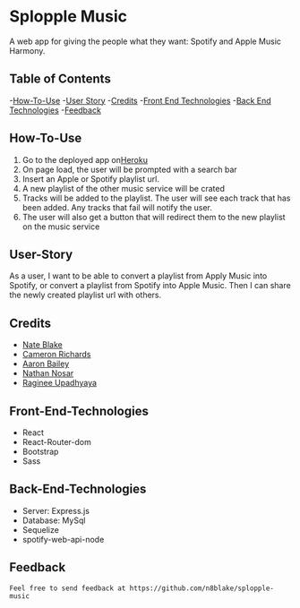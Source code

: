 # Splopple Music
A web app for giving the people what they want: Spotify and Apple Music Harmony. 

## Table of Contents
-[How-To-Use](#How-To-Use)
-[User Story](#User-Story)
-[Credits](#credits)
-[Front End Technologies](#Front-End-Technologies)
-[Back End Technologies](#Back-End-Technologies)
-[Feedback](#Feedback)

## How-To-Use
   <ol>
    <li>Go to the deployed app on<a href="https://splopple-music.herokuapp.com/">Heroku</a></li>
    <li>On page load, the user will be prompted with a search bar </li>
    <li>Insert an Apple or Spotify playlist url.</li>
    <li>A new playlist of the other music service will be crated</li>
    <li>Tracks will be added to the playlist. The user will see each track that has been added. Any tracks that fail will notify the user. </li>
    <li>The user will also get a button that will redirect them to the new playlist on the music service </li>
</ol>

## User-Story
 As a user, I want to be able to convert a playlist from Apply Music into Spotify, or convert a playlist from Spotify into Apple Music. Then I can share the newly created playlist url with others.

## Credits
<ul>
  <li>
   <a href='https://github.com/n8blake'>Nate Blake</a>
    </li>
     <li>
    <a href='https://github.com/crichards17'>Cameron Richards</a>
    </li>
    <li>
    <a href='https://github.com/AaronB22'> Aaron Bailey</a>
    </li>
     <li>
    <a href='https://github.com/nanosar90'>Nathan Nosar</a>
    </li>
     <li>
    <a href='https://github.com/ru14'>Raginee Upadhyaya</a>
    </li>
</ul>

## Front-End-Technologies
<ul>
    <li>React</li>
    <li>React-Router-dom</li>
    <li>Bootstrap</li>
    <li>Sass</li>
</ul>

## Back-End-Technologies
<ul>
    <li>Server: Express.js</li>
    <li>Database: MySql</li>
    <li>Sequelize</li>
    <li>spotify-web-api-node</li>
</ul>

## Feedback

    Feel free to send feedback at https://github.com/n8blake/splopple-music

